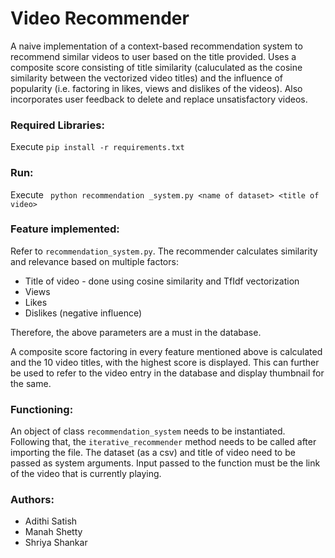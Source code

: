 # Video Recommender

A naive implementation of a context-based recommendation system to recommend similar videos to user based on the title provided. Uses a composite score consisting of title similarity (caluculated as the cosine similarity between the vectorized video titles) and the influence of popularity (i.e. factoring in likes, views and dislikes of the videos). Also incorporates user feedback to delete and replace unsatisfactory videos. 

### Required Libraries:
Execute ```pip install -r requirements.txt```

### Run:
Execute ``` python recommendation _system.py <name of dataset> <title of video>```

### Feature implemented:

Refer to ```recommendation_system.py```. The recommender calculates similarity and relevance based on multiple factors: 
- Title of video - done using cosine similarity and TfIdf vectorization
- Views
- Likes
- Dislikes (negative influence)

Therefore, the above parameters are a must in the database. 

A composite score factoring in every feature mentioned above is calculated and the 10 video titles, with the highest score is displayed. This can further be used to refer to the video entry in the database and display thumbnail for the same. 

### Functioning:
An object of class ```recommendation_system``` needs to be instantiated. Following that, the ```iterative_recommender``` method needs to be called after importing the file. The dataset (as a csv) and title of video need to be passed as system arguments. Input passed to the function must be the link of the video that is currently playing. 


### Authors:

- Adithi Satish
- Manah Shetty
- Shriya Shankar
